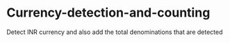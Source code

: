 # Currency-detection-and-counting
Detect INR currency and also add the total denominations that are detected
